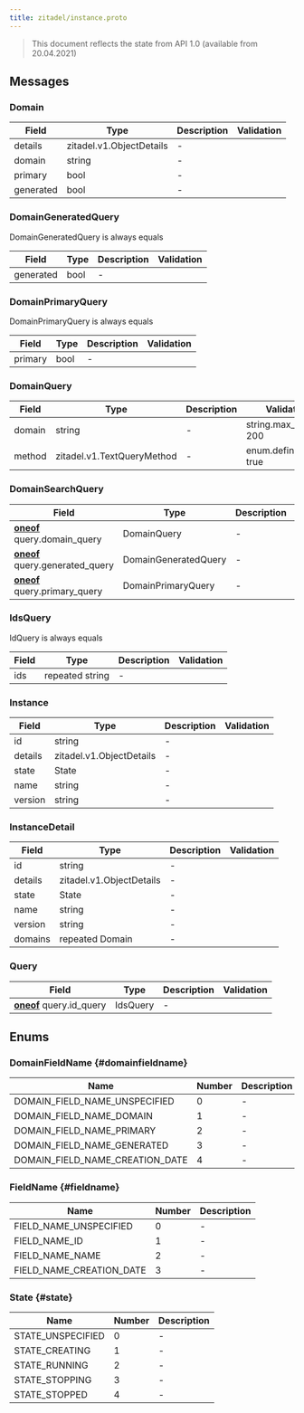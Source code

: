 ```yaml
---
title: zitadel/instance.proto
---
```

> This document reflects the state from API 1.0 (available from 20.04.2021)




## Messages


### Domain



| Field | Type | Description | Validation |
| ----- | ---- | ----------- | ----------- |
| details |  zitadel.v1.ObjectDetails | - |  |
| domain |  string | - |  |
| primary |  bool | - |  |
| generated |  bool | - |  |




### DomainGeneratedQuery
DomainGeneratedQuery is always equals


| Field | Type | Description | Validation |
| ----- | ---- | ----------- | ----------- |
| generated |  bool | - |  |




### DomainPrimaryQuery
DomainPrimaryQuery is always equals


| Field | Type | Description | Validation |
| ----- | ---- | ----------- | ----------- |
| primary |  bool | - |  |




### DomainQuery



| Field | Type | Description | Validation |
| ----- | ---- | ----------- | ----------- |
| domain |  string | - | string.max_len: 200<br />  |
| method |  zitadel.v1.TextQueryMethod | - | enum.defined_only: true<br />  |




### DomainSearchQuery



| Field | Type | Description | Validation |
| ----- | ---- | ----------- | ----------- |
| [**oneof**](https://developers.google.com/protocol-buffers/docs/proto3#oneof) query.domain_query |  DomainQuery | - |  |
| [**oneof**](https://developers.google.com/protocol-buffers/docs/proto3#oneof) query.generated_query |  DomainGeneratedQuery | - |  |
| [**oneof**](https://developers.google.com/protocol-buffers/docs/proto3#oneof) query.primary_query |  DomainPrimaryQuery | - |  |




### IdsQuery
IdQuery is always equals


| Field | Type | Description | Validation |
| ----- | ---- | ----------- | ----------- |
| ids | repeated string | - |  |




### Instance



| Field | Type | Description | Validation |
| ----- | ---- | ----------- | ----------- |
| id |  string | - |  |
| details |  zitadel.v1.ObjectDetails | - |  |
| state |  State | - |  |
| name |  string | - |  |
| version |  string | - |  |




### InstanceDetail



| Field | Type | Description | Validation |
| ----- | ---- | ----------- | ----------- |
| id |  string | - |  |
| details |  zitadel.v1.ObjectDetails | - |  |
| state |  State | - |  |
| name |  string | - |  |
| version |  string | - |  |
| domains | repeated Domain | - |  |




### Query



| Field | Type | Description | Validation |
| ----- | ---- | ----------- | ----------- |
| [**oneof**](https://developers.google.com/protocol-buffers/docs/proto3#oneof) query.id_query |  IdsQuery | - |  |






## Enums


### DomainFieldName {#domainfieldname}


| Name | Number | Description |
| ---- | ------ | ----------- |
| DOMAIN_FIELD_NAME_UNSPECIFIED | 0 | - |
| DOMAIN_FIELD_NAME_DOMAIN | 1 | - |
| DOMAIN_FIELD_NAME_PRIMARY | 2 | - |
| DOMAIN_FIELD_NAME_GENERATED | 3 | - |
| DOMAIN_FIELD_NAME_CREATION_DATE | 4 | - |




### FieldName {#fieldname}


| Name | Number | Description |
| ---- | ------ | ----------- |
| FIELD_NAME_UNSPECIFIED | 0 | - |
| FIELD_NAME_ID | 1 | - |
| FIELD_NAME_NAME | 2 | - |
| FIELD_NAME_CREATION_DATE | 3 | - |




### State {#state}


| Name | Number | Description |
| ---- | ------ | ----------- |
| STATE_UNSPECIFIED | 0 | - |
| STATE_CREATING | 1 | - |
| STATE_RUNNING | 2 | - |
| STATE_STOPPING | 3 | - |
| STATE_STOPPED | 4 | - |




